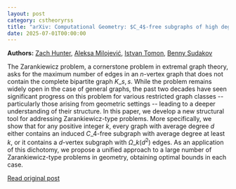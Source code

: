 ```yaml
---
layout: post
category: cstheoryrss
title: "arXiv: Computational Geometry: $C_4$-free subgraphs of high degree with geometric applications"
date: 2025-07-01T00:00:00
---
```


**Authors:** [Zach Hunter](https://dblp.uni-trier.de/search?q=Zach+Hunter), [Aleksa Milojević](https://dblp.uni-trier.de/search?q=Aleksa+Milojevi%C4%87), [Istvan Tomon](https://dblp.uni-trier.de/search?q=Istvan+Tomon), [Benny Sudakov](https://dblp.uni-trier.de/search?q=Benny+Sudakov)

The Zarankiewicz problem, a cornerstone problem in extremal graph theory,
asks for the maximum number of edges in an $n$-vertex graph that does not
contain the complete bipartite graph $K\_{s,s}$. While the problem remains
widely open in the case of general graphs, the past two decades have seen
significant progress on this problem for various restricted graph classes --
particularly those arising from geometric settings -- leading to a deeper
understanding of their structure.
In this paper, we develop a new structural tool for addressing
Zarankiewicz-type problems. More specifically, we show that for any positive
integer $k$, every graph with average degree $d$ either contains an induced
$C\_4$-free subgraph with average degree at least $k$, or it contains a
$d$-vertex subgraph with $\Omega\_k(d^2)$ edges. As an application of this
dichotomy, we propose a unified approach to a large number of Zarankiewicz-type
problems in geometry, obtaining optimal bounds in each case.

[Read original post](http://arxiv.org/abs/2506.23942v1)
